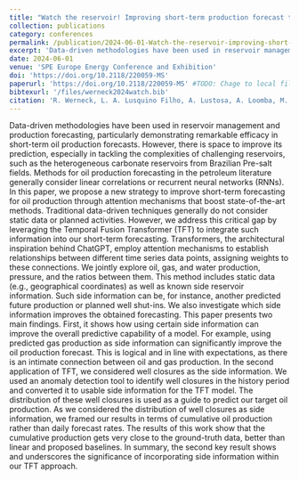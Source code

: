 ```yaml
---
title: "Watch the reservoir! Improving short-term production forecast through transformers"
collection: publications
category: conferences
permalink: /publication/2024-06-01-Watch-the-reservoir-improving-short-term-production-forecast-through-transformers
excerpt: 'Data-driven methodologies have been used in reservoir management and production forecasting, particularly demonstrating remarkable efficacy in short-term oil production forecasts. However, there is space to improve its prediction, especially in tackling the complexities of challenging reservoirs, such as the heterogeneous carbonate reservoirs from Brazilian Pre-salt fields. In this paper, we propose a new strategy to improve short-term forecasting for oil production through attention mechanisms that boost state-of-the-art methods.'
date: 2024-06-01
venue: 'SPE Europe Energy Conference and Exhibition'
doi: 'https://doi.org/10.2118/220059-MS'
paperurl: 'https://doi.org/10.2118/220059-MS' #TODO: Chage to local file
bibtexurl: '/files/werneck2024watch.bib'
citation: 'R. Werneck, L. A. Lusquino Filho, A. Lustosa, A. Loomba, M. M. Gonçalves, A. Esmin, S. Salavati, E. Morais, P. Ribeiro Mendes Junior, M. Zampieri, M. Amaral, O. C. Linares, M. Castro, R. Moura, D. J. Schiozer, A. Mello Ferreira, A. Davolio, and A. Rocha. Watch the reservoir! Improving short-term production forecast through transformers. volume SPE Europe Energy Conference and Exhibition of SPE Europec featured at EAGE Conference and Exhibition, page D031S016R002, 06 2024.'
---
```


Data-driven methodologies have been used in reservoir management and production forecasting, particularly demonstrating remarkable efficacy in short-term oil production forecasts. However, there is space to improve its prediction, especially in tackling the complexities of challenging reservoirs, such as the heterogeneous carbonate reservoirs from Brazilian Pre-salt fields. Methods for oil production forecasting in the petroleum literature generally consider linear correlations or recurrent neural networks (RNNs). In this paper, we propose a new strategy to improve short-term forecasting for oil production through attention mechanisms that boost state-of-the-art methods. Traditional data-driven techniques generally do not consider static data or planned activities. However, we address this critical gap by leveraging the Temporal Fusion Transformer (TFT) to integrate such information into our short-term forecasting. Transformers, the architectural inspiration behind ChatGPT, employ attention mechanisms to establish relationships between different time series data points, assigning weights to these connections. We jointly explore oil, gas, and water production, pressure, and the ratios between them. This method includes static data (e.g., geographical coordinates) as well as known side reservoir information. Such side information can be, for instance, another predicted future production or planned well shut-ins. We also investigate which side information improves the obtained forecasting. This paper presents two main findings. First, it shows how using certain side information can improve the overall predictive capability of a model. For example, using predicted gas production as side information can significantly improve the oil production forecast. This is logical and in line with expectations, as there is an intimate connection between oil and gas production. In the second application of TFT, we considered well closures as the side information. We used an anomaly detection tool to identify well closures in the history period and converted it to usable side information for the TFT model. The distribution of these well closures is used as a guide to predict our target oil production. As we considered the distribution of well closures as side information, we framed our results in terms of cumulative oil production rather than daily forecast rates. The results of this work show that the cumulative production gets very close to the ground-truth data, better than linear and proposed baselines. In summary, the second key result shows and underscores the significance of incorporating side information within our TFT approach.